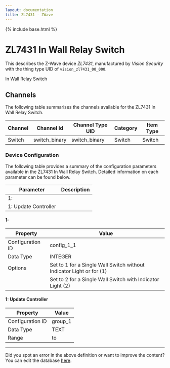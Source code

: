 ```yaml
---
layout: documentation
title: ZL7431 - ZWave
---
```


{% include base.html %}

# ZL7431 In Wall Relay Switch

This describes the Z-Wave device *ZL7431*, manufactured by *Vision Security* with the thing type UID of ```vision_zl7431_00_000```. 

In Wall Relay Switch


## Channels
The following table summarises the channels available for the ZL7431 In Wall Relay Switch.

| Channel | Channel Id | Channel Type UID | Category | Item Type |
|---------|------------|------------------|----------|-----------|
| Switch | switch_binary | switch_binary | Switch | Switch |


### Device Configuration
The following table provides a summary of the configuration parameters available in the ZL7431 In Wall Relay Switch.
Detailed information on each parameter can be found below.

| Parameter   | Description |
|-------------|-------------|
| 1:  |  |
| 1: Update Controller |  |


#### 1: 


| Property         | Value    |
|------------------|----------|
| Configuration ID | config_1_1 |
| Data Type        | INTEGER || Default Value | 1 |
| Options | Set to 1 for a Single Wall Switch without Indicator Light or for (1) |
|  | Set to 2 for a Single Wall Switch with Indicator Light (2) |


#### 1: Update Controller


| Property         | Value    |
|------------------|----------|
| Configuration ID | group_1 |
| Data Type        | TEXT |
| Range |  to  |


---

Did you spot an error in the above definition or want to improve the content?
You can edit the database [here](http://www.cd-jackson.com/index.php/zwave/zwave-device-database/zwave-device-list/devicesummary/111).
